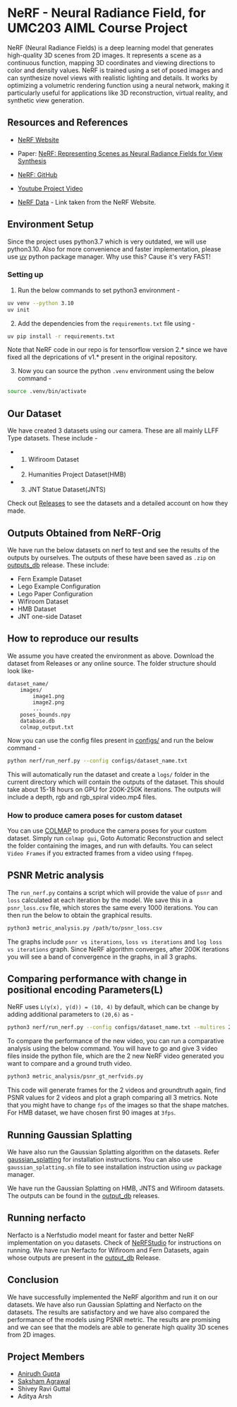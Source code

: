 # NeRF - Neural Radiance Field, for UMC203 AIML Course Project

NeRF (Neural Radiance Fields) is a deep learning model that generates high-quality 3D scenes from 2D
images. It represents a scene as a continuous function, mapping 3D coordinates and viewing directions
to color and density values. NeRF is trained using a set of posed images and can synthesize novel
views with realistic lighting and details. It works by optimizing a volumetric rendering function using
a neural network, making it particularly useful for applications like 3D reconstruction, virtual reality,
and synthetic view generation.

## Resources and References

- [NeRF Website](https://www.matthewtancik.com/nerf)
- Paper: [NeRF: Representing Scenes as Neural Radiance Fields for View Synthesis](https://arxiv.org/pdf/2003.08934)
- [NeRF: GitHub](https://github.com/bmild/nerf?tab=readme-ov-file)
- [Youtube Project Video](https://www.youtube.com/watch?v=JuH79E8rdKc)

- [NeRF Data](https://drive.google.com/drive/folders/1cK3UDIJqKAAm7zyrxRYVFJ0BRMgrwhh4) - Link taken from the NeRF Website.

## Environment Setup

Since the project uses python3.7 which is very outdated, we will use python3.10. Also for more convenience and faster implementation, please use [uv](https://docs.astral.sh/uv/getting-started/installation/) python package manager. Why use this? Cause it's very FAST!

### Setting up

1. Run the below commands to set python3 environment -

```bash
uv venv --python 3.10
uv init
```

2. Add the dependencies from the `requirements.txt` file using -

```bash
uv pip install -r requirements.txt
```

Note that NeRF code in our repo is for tensorflow version 2.* since we have fixed all the deprications of v1.* present in the original repository.

3. Now you can source the python `.venv` environment using the below command -

```bash
source .venv/bin/activate
```

## Our Dataset

We have created 3 datasets using our camera. These are all mainly LLFF Type datasets. These include -

- 1. Wifiroom Dataset
- 2. Humanities Project Dataset(HMB)
- 3. JNT Statue Dataset(JNTS)

Check out [Releases](https://github.com/AnirudhG07/NeRF-UMC203/releases) to see the datasets and a detailed account on how they made.

## Outputs Obtained from NeRF-Orig

We have run the below datasets on nerf to test and see the results of the outputs by ourselves. The outputs of these have been saved as `.zip` on [outputs_db](https://github.com/AnirudhG07/NeRF-UMC203/releases/tag/outputs_db) release. These include:

- Fern Example Dataset
- Lego Example Configuration
- Lego Paper Configuration
- Wifiroom Dataset
- HMB Dataset
- JNT one-side Dataset

## How to reproduce our results

We assume you have created the environment as above. Download the dataset from Releases or any online source. The folder structure should look like-

```
dataset_name/
    images/
        image1.png
        image2.png
        ...
    poses_bounds.npy
    database.db
    colmap_output.txt
```

Now you can use the config files present in [configs/](./configs/) and run the below command -

```bash
python nerf/run_nerf.py --config configs/dataset_name.txt
```

This will automatically run the dataset and create a `logs/` folder in the current directory which will contain the outputs of the dataset. This should take about 15-18 hours on GPU for 200K-250K iterations. The outputs will include a depth, rgb and rgb_spiral video.mp4 files.

### How to produce camera poses for custom dataset

You can use [COLMAP](https://colmap.github.io/) to produce the camera poses for your custom dataset. Simply run `colmap gui`, Goto Automatic Reconstruction and select the folder containing the images, and run with defaults. You can select `Video Frames` if you extracted frames from a video using `ffmpeg`.

## PSNR Metric analysis

The `run_nerf.py` contains a script which will provide the value of `psnr` and `loss` calculated at each iteration by the model. We save this in a `psnr_loss.csv` file, which stores the same every 1000 iterations. You can then run the below to obtain the graphical results.

```bash
python3 metric_analysis.py /path/to/psnr_loss.csv
```

The graphs include `psnr vs iterations`, `loss vs iterations` and `log loss vs iterations` graph. Since NeRF algorithm converges, after 200K iterations you will see a band of convergence in the graphs, in all 3 graphs.

## Comparing performance with change in positional encoding Parameters(L)

NeRF uses `L(γ(x), γ(d)) = (10, 4)` by default, which can be change by adding additional parameters to `(20,6)` as -

```bash
python3 nerf/run_nerf.py --config configs/dataset_name.txt --multires 20 --multires_views 6
```

To compare the performance of the new video, you can run a comparative analysis using the below command. You will have to go and give 3 video files inside the python file, which are the 2 new NeRF video generated you want to compare and a ground truth video.

```bash
python3 metric_analysis/psnr_gt_nerfvids.py
```

This code will generate frames for the 2 videos and groundtruth again, find PSNR values for 2 videos and plot a graph comparing all 3 metrics. Note that you might have to change `fps` of the images so that the shape matches. For HMB dataset, we have chosen first 90 images at `3fps`.

## Running Gaussian Splatting

We have also run the Gaussian Splatting algorithm on the datasets. Refer [gaussian_splatting](https://github.com/graphdeco-inria/gaussian-splatting) for installation instructions. You can also use `gaussian_splatting.sh` file to see installation instruction using `uv` package manager.

We have run the Gaussian Splatting on HMB, JNTS and Wifiroom datasets. The outputs can be found in the [output_db](https://github.com/AnirudhG07/NeRF-UMC203/releases/tag/outputs_db) releases.

## Running nerfacto

Nerfacto is a Nerfstudio model meant for faster and better NeRF implementation on you datasets. Check of [NeRFStudio](https://docs.nerf.studio/) for instructions on running. We have run Nerfacto for Wifiroom and Fern Datasets, again whose outputs are present in the [output_db](https://github.com/AnirudhG07/NeRF-UMC203/releases/tag/outputs_db) Release.

## Conclusion

We have successfully implemented the NeRF algorithm and run it on our datasets. We have also run Gaussian Splatting and Nerfacto on the datasets. The results are satisfactory and we have also compared the performance of the models using PSNR metric. The results are promising and we can see that the models are able to generate high quality 3D scenes from 2D images.

## Project Members

- [Anirudh Gupta](https://github.com/AnirudhG07)
- [Saksham Agrawal](https://github.com/Saksham810)
- Shivey Ravi Guttal
- Aditya Arsh
